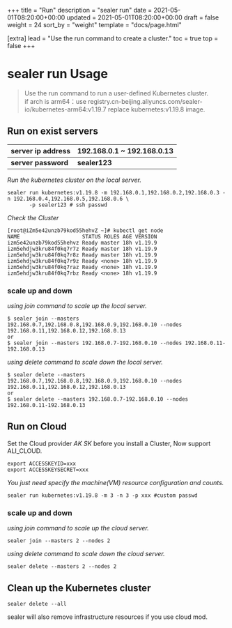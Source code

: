 +++
title = "Run"
description = "sealer run"
date = 2021-05-01T08:20:00+00:00
updated = 2021-05-01T08:20:00+00:00
draft = false
weight = 24
sort_by = "weight"
template = "docs/page.html"

[extra]
lead = "Use the run command to create a cluster."
toc = true
top = false
+++

# sealer run Usage

> Use the run command to run a user-defined Kubernetes cluster. \
>if arch is arm64：use registry.cn-beijing.aliyuncs.com/sealer-io/kubernetes-arm64:v1.19.7 replace kubernetes:v1.19.8 image.

## Run on exist servers

server ip address| 192.168.0.1 ~ 192.168.0.13
---|---
**server password**  | **sealer123**

*Run the kubernetes cluster on the local server.*

```shell
sealer run kubernetes:v1.19.8 -m 192.168.0.1,192.168.0.2,192.168.0.3 -n 192.168.0.4,192.168.0.5,192.168.0.6 \
       -p sealer123 # ssh passwd
```

*Check the Cluster*

```shell script
[root@iZm5e42unzb79kod55hehvZ ~]# kubectl get node
NAME                    STATUS ROLES AGE VERSION
izm5e42unzb79kod55hehvz Ready master 18h v1.19.9
izm5ehdjw3kru84f0kq7r7z Ready master 18h v1.19.9
izm5ehdjw3kru84f0kq7r8z Ready master 18h v1.19.9
izm5ehdjw3kru84f0kq7r9z Ready <none> 18h v1.19.9
izm5ehdjw3kru84f0kq7raz Ready <none> 18h v1.19.9
izm5ehdjw3kru84f0kq7rbz Ready <none> 18h v1.19.9
```

### scale up and down

*using join command to scale up the local server.*

```shell script
$ sealer join --masters 192.168.0.7,192.168.0.8,192.168.0.9,192.168.0.10 --nodes 192.168.0.11,192.168.0.12,192.168.0.13
or
$ sealer join --masters 192.168.0.7-192.168.0.10 --nodes 192.168.0.11-192.168.0.13
```

*using delete command to scale down the local server.*

```shell
$ sealer delete --masters 192.168.0.7,192.168.0.8,192.168.0.9,192.168.0.10 --nodes 192.168.0.11,192.168.0.12,192.168.0.13
or
$ sealer delete --masters 192.168.0.7-192.168.0.10 --nodes 192.168.0.11-192.168.0.13
```

## Run on Cloud

Set the Cloud provider *AK SK* before you install a Cluster, Now support ALI_CLOUD.

```shell script
export ACCESSKEYID=xxx
export ACCESSKEYSECRET=xxx
```

*You just need specify the machine(VM) resource configuration and counts.*

```shell
sealer run kubernetes:v1.19.8 -m 3 -n 3 -p xxx #custom passwd
```

### scale up and down

*using join command to scale up the cloud server.*

```shell script
sealer join --masters 2 --nodes 2
```

*using delete command to scale down the cloud server.*

```shell
sealer delete --masters 2 --nodes 2
```

## Clean up the Kubernetes cluster

```shell
sealer delete --all
```

sealer will also remove infrastructure resources if you use cloud mod.